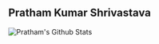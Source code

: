 ## Pratham Kumar Shrivastava


![Pratham's Github Stats](https://github-readme-stats.vercel.app/api?username=pratham1729&show_icons=true&theme=dracula)
<!--
**pratham1729/pratham1729** is a ✨ _special_ ✨ repository because its `README.md` (this file) appears on your GitHub profile.

Here are some ideas to get you started:

- 🔭 I’m currently working on ...
- 🌱 I’m currently learning ...
- 👯 I’m looking to collaborate on ...
- 🤔 I’m looking for help with ...
- 💬 Ask me about ...
- 📫 How to reach me: ...
- 😄 Pronouns: ...
- ⚡ Fun fact: ...
-->
